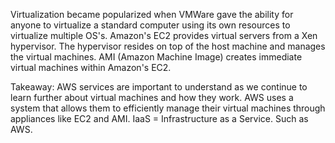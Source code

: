 Virtualization became popularized when VMWare gave the ability for anyone to virtualize a standard computer using its own resources to virtualize multiple OS's. Amazon's EC2 
provides virtual servers from a Xen hypervisor. The hypervisor resides on top of the host machine and manages the virtual machines. AMI (Amazon Machine Image) creates immediate 
virtual machines within Amazon's EC2.

Takeaway: AWS services are important to understand as we continue to learn further about virtual machines and how they work. AWS uses a system that allows them to efficiently 
manage their virtual machines through appliances like EC2 and AMI.
IaaS = Infrastructure as a Service. Such as AWS.

